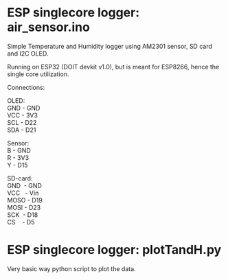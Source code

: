 # ESP singlecore logger: air_sensor.ino
Simple Temperature and Humidity logger using AM2301 sensor, SD card and I2C OLED. 

Running on ESP32 (DOIT devkit v1.0), but is meant for ESP8266, hence the single core utilization.

Connections:

OLED:<br>
GND - GND<br>
VCC - 3V3<br>
SCL - D22<br>
SDA - D21<br>

Sensor:<br>
B - GND<br>
R - 3V3<br>
Y - D15<br>

SD-card:<br>
GND&nbsp; - GND<br>
VCC&nbsp;&nbsp; - Vin<br>
MOSO - D19<br>
MOSI - D23<br>
SCK&nbsp;  - D18<br>
CS &nbsp;&nbsp;  - D5

# ESP singlecore logger: plotTandH.py
Very basic way python script to plot the data. 
